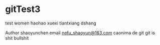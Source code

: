 # gitTest3
test
women haohao xuexi tiantxiang dshang 

Author shaoyunchen
email nefu_shaoyun@163.com
caonima de git 
git is shit
bullshit

